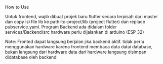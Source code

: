 How to Use

Untuk frontend, wajib dibuat projek baru flutter secara terpisah dari master dan copy isi file lib ke path-to-project/lib (project flutter) dan replace pubservice.yaml.
Program Backend ada didalam folder services/Backend/src
hardware perlu dijalankan di arduino (ESP 32)

Note:
Fronted dapat langsung berjalan jika backend aktif.
tidak perlu menggunakan hardware karena frontend membaca data datai database, bukan langsung dari hardware
data dari hardware langsung disimpan didatabase oleh backend
